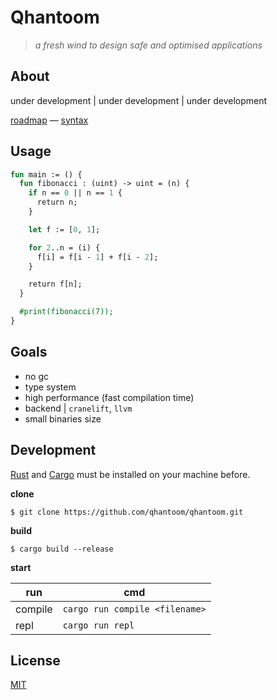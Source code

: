 # Qhantoom

> *a fresh wind to design safe and optimised applications*

## About

under development | under development | under development

[roadmap](./src/doc/roadmap.md) — [syntax](./src/doc/syntax.md)

## Usage

```ocaml
fun main := () {
  fun fibonacci : (uint) -> uint = (n) {
    if n == 0 || n == 1 {
      return n;
    }

    let f := [0, 1];

    for 2..n = (i) {
      f[i] = f[i - 1] + f[i - 2];
    }

    return f[n];
  }

  #print(fibonacci(7));
}
```

## Goals

* no gc
* type system
* high performance (fast compilation time)
* backend | `cranelift`, `llvm`
* small binaries size

## Development

[Rust](https://www.rust-lang.org/tools/install) and [Cargo](https://doc.rust-lang.org/cargo/getting-started/installation.html) must be installed on your machine before.

**clone**

`$ git clone https://github.com/qhantoom/qhantoom.git`

**build**

`$ cargo build --release`

**start**

| run	    | cmd
|---------|--------------------------------|
| compile	| `cargo run compile <filename>` |
| repl	  | `cargo run repl`               |

## License

[MIT]()
